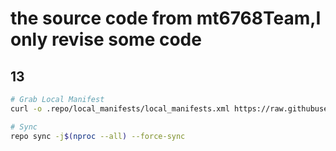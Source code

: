 # the source code from mt6768Team,I only revise some code

## 13

```bash
# Grab Local Manifest
curl -o .repo/local_manifests/local_manifests.xml https://raw.githubusercontent.com/jerjjj/local_manifests/main/thirteen.xml --create-dirs --depth=1

# Sync
repo sync -j$(nproc --all) --force-sync
```
